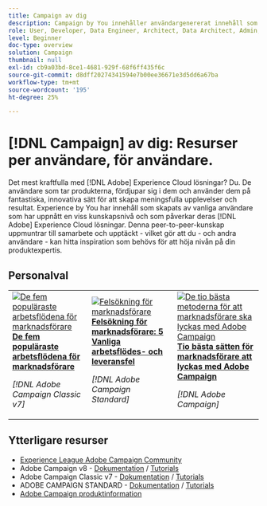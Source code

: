 ```yaml
---
title: Campaign av dig
description: Campaign by You innehåller användargenererat innehåll som skapats av användare som har uppnått en viss kunskapsnivå och som påverkar med sina kunskaper om Adobe Campaign.
role: User, Developer, Data Engineer, Architect, Data Architect, Admin, Leader
level: Beginner
doc-type: overview
solution: Campaign
thumbnail: null
exl-id: cb9a03bd-8ce1-4681-929f-68f6ff435f6c
source-git-commit: d8dff20274341594e7b00ee36671e3d5dd6a67ba
workflow-type: tm+mt
source-wordcount: '195'
ht-degree: 25%

---
```


# [!DNL Campaign] av dig: Resurser per användare, för användare.

Det mest kraftfulla med [!DNL Adobe] Experience Cloud lösningar? Du. De användare som tar produkterna, fördjupar sig i dem och använder dem på fantastiska, innovativa sätt för att skapa meningsfulla upplevelser och resultat. Experience by You har innehåll som skapats av vanliga användare som har uppnått en viss kunskapsnivå och som påverkar deras [!DNL Adobe] Experience Cloud lösningar. Denna peer-to-peer-kunskap uppmuntrar till samarbete och upptäckt - vilket gör att du - och andra användare - kan hitta inspiration som behövs för att höja nivån på din produktexpertis.

<div id="recs-overview-body-1"></div>
<div id="recs-overview-body-2"></div>
<div id="recs-overview-body-3"></div>
<div id="recs-overview-body-4"></div>
<div id="recs-overview-body-5"></div>
<div id="recs-overview-body-6"></div>

<div id="staff-picks-section">

## Personalval

<table>
<tr>
  <td>
    <a href="/help/campaign/ac-v7/workflow-best-practices-for-marketers.md">
      <img alt="De fem populäraste arbetsflödena för marknadsförare" src="https://video.tv.adobe.com/v/3410837?format=jpeg" />
    </a>
    <div>
      <a href="/help/campaign/ac-v7/workflow-best-practices-for-marketers.md">
    <strong>De fem populäraste arbetsflödena för marknadsförare</strong>
    </a>
    </div>
    <p>
    <em>[!DNL Adobe Campaign Classic v7]</em>
    <p>
  </td>
  <td>
    <a href="/help/campaign/acs/troubleshooting-for-marketers.md">
      <img alt="Felsökning för marknadsförare" src="https://cdn.experienceleague.adobe.com/thumb/docs-campaign.png" />
    </a>
    <div>
      <a href="/help/campaign/acs/troubleshooting-for-marketers.md">
    <strong>Felsökning för marknadsförare: 5 Vanliga arbetsflödes- och leveransfel</strong>
    </a>
    </div>
    <p>
    <em>[!DNL Adobe Campaign Standard]</em>
    <p>
  </td>
  <td>
    <a href="/help/campaign/10-best-practices-for-marketers.md">
      <img alt="De tio bästa metoderna för att marknadsförare ska lyckas med Adobe Campaign" src="https://cdn.experienceleague.adobe.com/thumb/docs-campaign.png" />
    </a>
    <div>
      <a href="/help/campaign/10-best-practices-for-marketers.md">
    <strong>Tio bästa sätten för marknadsförare att lyckas med Adobe Campaign</strong>
    </a>
    </div>
    <p>
    <em>[!DNL Adobe Campaign]</em>
    <p>
  </td>
</tr>
</table>

</div>

## Ytterligare resurser

* [Experience League Adobe Campaign Community](https://experienceleaguecommunities.adobe.com/t5/adobe-analytics/ct-p/adobe-analytics-community)
* Adobe Campaign v8 -  [Dokumentation](https://experienceleague.adobe.com/docs/campaign-v8.html?lang=sv) / [Tutorials](https://experienceleague.adobe.com/docs/campaign-learn/tutorials/overview.html)
* Adobe Campaign Classic v7 - [Dokumentation](https://experienceleague.adobe.com/docs/campaign-classic.html) / [Tutorials](https://experienceleague.adobe.com/docs/campaign-classic-learn/tutorials/overview.html?lang=sv)
* ADOBE CAMPAIGN STANDARD - [Dokumentation](https://experienceleague.adobe.com/docs/campaign-standard.html) / [Tutorials](https://experienceleague.adobe.com/docs/campaign-standard-learn/tutorials/overview.html?lang=sv)
* [Adobe Campaign produktinformation](https://business.adobe.com/products/campaign/adobe-campaign.html)
